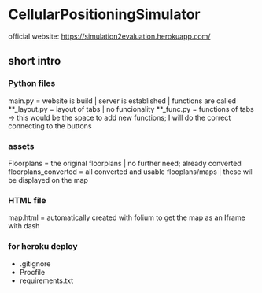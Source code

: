 # CellularPositioningSimulator

official website:
https://simulation2evaluation.herokuapp.com/


## short intro
### Python files
main.py = website is build | server is established | functions are called
**_layout.py = layout of tabs | no funcionality
**_func.py = functions of tabs  -> this would be the space to add new functions; I will do the correct connecting to the buttons
### assets
Floorplans = the original floorplans | no further need; already converted
floorplans_converted = all converted and usable flooplans/maps | these will be displayed on the map
### HTML file
map.html = automatically created with folium to get the map as an Iframe with dash
### for heroku deploy
- .gitignore
- Procfile
- requirements.txt


